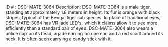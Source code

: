 ID # : DSC-MATE-3064
Description: DSC-MATE-3064 is a male tiger, standing at approximately 1.8 meters in height. Its fur is orange with black stripes, typical of the Bengal tiger subspecies. In place of traditional eyes, DSC-MATE-3064 has VR jade LED's, which it claims allow it to see more efficiently than a standard pair of eyes. DSC-MATE-3064 also wears a police cap on its head, a jade earring on one ear, and a red scarf around its neck. It is often seen carrying a candy stick with it.